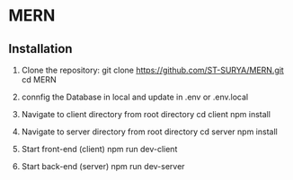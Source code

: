 # MERN

## Installation

1. Clone the repository:
   git clone https://github.com/ST-SURYA/MERN.git
   cd MERN

2. connfig the Database in local and update in .env or .env.local

3. Navigate to client directory from root directory
    cd client
    npm install

4. Navigate to server directory from root directory
    cd server
    npm install

5. Start front-end (client)
    npm run dev-client

6. Start back-end (server)
    npm run dev-server